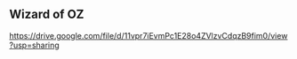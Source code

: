 
## Wizard of OZ
https://drive.google.com/file/d/11vpr7iEvmPc1E28o4ZVlzvCdqzB9fim0/view?usp=sharing
